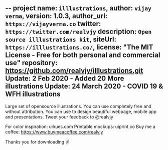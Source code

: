 --
project name: `illlustrations`,
author: `vijay verma`,
version: 1.0.3,
author_url: `https://vijayverma.co`
twitter: `https://twitter.com/realvjy`
description: `Open source illlustrations kit`,
siteUrl: `https://illlustrations.co/`,
license: "The MIT License - Free for both personal and commercial use"
repository: https://github.com/realvjy/illlustrations.git
Update: 2 Feb 2020 - Added 20 More illustrations
Update: 24 March 2020 - COVID 19 & WFH illustrations
--
Large set of opensource illustrations. You can use completely free and without attribution. You can use to design beautiful webpage, mobile app and presentations. Tweet your feedback to @realvjy

For color inspiration: uihues.com
Printable mockups: uiprint.co
Buy me a coffee: https://www.buymeacoffee.com/realvjy



Thanks you for downloading
✌️

